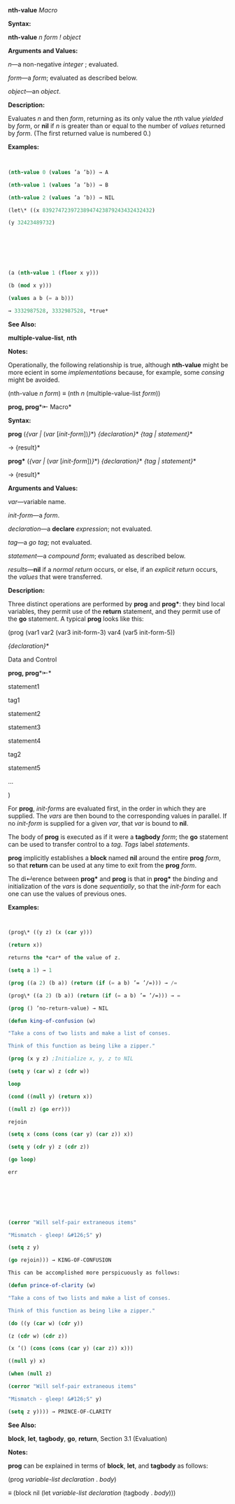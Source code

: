 **nth-value** *Macro* 



**Syntax:** 



**nth-value** *n form ! object* 



**Arguments and Values:** 



*n*—a non-negative *integer* ; evaluated. 



*form*—a *form*; evaluated as described below. 



*object*—an *object*. 



**Description:** 



Evaluates *n* and then *form*, returning as its only value the *n*th value *yielded* by *form*, or **nil** if *n* is greater than or equal to the number of *values* returned by *form*. (The first returned value is numbered 0.) 



**Examples:**
```lisp
 

(nth-value 0 (values ’a ’b)) → A 

(nth-value 1 (values ’a ’b)) → B 

(nth-value 2 (values ’a ’b)) → NIL 

(let\* ((x 83927472397238947423879243432432432) 

(y 32423489732) 



 

 

(a (nth-value 1 (floor x y))) 

(b (mod x y))) 

(values a b (= a b))) 

→ 3332987528, 3332987528, *true* 


```
**See Also:** 



**multiple-value-list**, **nth** 



**Notes:** 



Operationally, the following relationship is true, although **nth-value** might be more ecient in some *implementations* because, for example, some *consing* might be avoided. 



(nth-value *n form*) ≡ (nth *n* (multiple-value-list *form*)) 



**prog, prog***⇤ Macro* 



**Syntax:** 



**prog** (*\{var |* (*var* [*init-form*])*\}*\*) *\{declaration\}*\* *\{tag | statement\}*\* 



→ \{result\}\* 



**prog\*** (*\{var |* (*var* [*init-form*])*\}*\*) *\{declaration\}*\* *\{tag | statement\}*\* 



→ \{result\}\* 



**Arguments and Values:** 



*var*—variable name. 



*init-form*—a *form*. 



*declaration*—a **declare** *expression*; not evaluated. 



*tag*—a *go tag*; not evaluated. 



*statement*—a *compound form*; evaluated as described below. 



*results*—**nil** if a *normal return* occurs, or else, if an *explicit return* occurs, the *values* that were transferred. 



**Description:** 



Three distinct operations are performed by **prog** and **prog\***: they bind local variables, they permit use of the **return** statement, and they permit use of the **go** statement. A typical **prog** looks like this: 



(prog (var1 var2 (var3 init-form-3) var4 (var5 init-form-5)) 



*\{declaration\}*\* 



Data and Control 



 



 



**prog, prog***⇤* 



statement1 



tag1 



statement2 



statement3 



statement4 



tag2 



statement5 



... 



) 



For **prog**, *init-forms* are evaluated first, in the order in which they are supplied. The *vars* are then bound to the corresponding values in parallel. If no *init-form* is supplied for a given *var*, that *var* is bound to **nil**. 



The body of **prog** is executed as if it were a **tagbody** *form*; the **go** statement can be used to transfer control to a *tag*. *Tags* label *statements*. 



**prog** implicitly establishes a **block** named **nil** around the entire **prog** *form*, so that **return** can be used at any time to exit from the **prog** *form*. 



The di↵erence between **prog\*** and **prog** is that in **prog\*** the *binding* and initialization of the *vars* is done *sequentially*, so that the *init-form* for each one can use the values of previous ones. 



**Examples:**
```lisp
 

(prog\* ((y z) (x (car y))) 

(return x)) 

returns the *car* of the value of z. 

(setq a 1) → 1 

(prog ((a 2) (b a)) (return (if (= a b) ’= ’/=))) → /= 

(prog\* ((a 2) (b a)) (return (if (= a b) ’= ’/=))) → = 

(prog () ’no-return-value) → NIL 

(defun king-of-confusion (w) 

"Take a cons of two lists and make a list of conses. 

Think of this function as being like a zipper." 

(prog (x y z) ;Initialize x, y, z to NIL 

(setq y (car w) z (cdr w)) 

loop 

(cond ((null y) (return x)) 

((null z) (go err))) 

rejoin 

(setq x (cons (cons (car y) (car z)) x)) 

(setq y (cdr y) z (cdr z)) 

(go loop) 

err 



 

 

(cerror "Will self-pair extraneous items" 

"Mismatch - gleep! &#126;S" y) 

(setq z y) 

(go rejoin))) → KING-OF-CONFUSION 

This can be accomplished more perspicuously as follows: 

(defun prince-of-clarity (w) 

"Take a cons of two lists and make a list of conses. 

Think of this function as being like a zipper." 

(do ((y (car w) (cdr y)) 

(z (cdr w) (cdr z)) 

(x ’() (cons (cons (car y) (car z)) x))) 

((null y) x) 

(when (null z) 

(cerror "Will self-pair extraneous items" 

"Mismatch - gleep! &#126;S" y) 

(setq z y)))) → PRINCE-OF-CLARITY 


```
**See Also:** 



**block**, **let**, **tagbody**, **go**, **return**, Section 3.1 (Evaluation) 



**Notes:** 



**prog** can be explained in terms of **block**, **let**, and **tagbody** as follows: 



(prog *variable-list declaration* . *body*) 



≡ (block nil (let *variable-list declaration* (tagbody . *body*))) 



